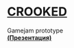 # **[CROOKED](https://github.com/oriogin/Crooked)**
Gamejam prototype  
**[(Презентация)](https://docs.google.com/presentation/d/1Y42sDd7LnBAxTINJdfuOEOaBEMgpllGoHgbiq2DVSmc/edit?usp=sharing)**
